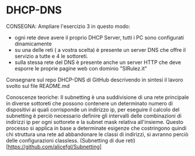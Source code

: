 # DHCP-DNS

CONSEGNA:
Ampliare l'esercizio 3 in questo modo:
 - ogni rete deve avere il proprio DHCP Server, tutti i PC sono configurati dinamicamente
 - su una delle reti ( a vostra scelta) è presente un server DNS che offre il servizio a tutte e 4 le sottoreti.
- sulla stessa rete del DNS è presente anche un server HTTP che deve esporre le proprie pagine web con dominio "SIRulez.it"
 
Consegnare sul repo DHCP-DNS di GitHub descrivendo in sintesi il lavoro svolto sul file README.md

Conoscenze teoriche:
Il subnetting è una suddivisione di una rete principale in diverse sottoreti che possono contenere un determinato numero di dispositivi ai quali corrisponde un indirizzo ip, per eseguire il calcolo del subnetting è perciò necessario definire gli intervalli delle combinazioni di indirizzi ip per ogni sottorete e la subnet mask relativa all'insieme.
Questo processo si applica in base a determinate esigenze che costringono quindi chi struttura una rete ad abbandonare le classi di indirizzi, si avranno perciò delle configurazioni classless.
(Subnetting di due reti)[https://github.com/alicefgl/Subnetting]
